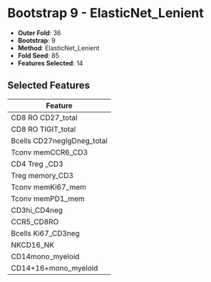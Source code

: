 # Bootstrap 9 - ElasticNet_Lenient

- **Outer Fold**: 36
- **Bootstrap**: 9
- **Method**: ElasticNet_Lenient
- **Fold Seed**: 85
- **Features Selected**: 14

## Selected Features

| Feature |
|---------|
| CD8 RO CD27_total |
| CD8 RO TIGIT_total |
| Bcells CD27negIgDneg_total |
| Tconv memCCR6_CD3 |
| CD4 Treg _CD3 |
| Treg memory_CD3 |
| Tconv memKi67_mem |
| Tconv memPD1_mem |
| CD3hi_CD4neg |
| CCR5_CD8RO |
| Bcells Ki67_CD3neg |
| NKCD16_NK |
| CD14mono_myeloid |
| CD14+16+mono_myeloid |
